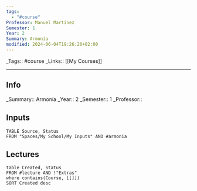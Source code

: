 ```yaml
---
tags:
  - "#course"
Professor: Manuel Martínez
Semester: 1
Year: 2
Summary: Armonía
modified: 2024-06-04T19:26:20+02:00
---
```

\_Tags::  #course
\_Links::  [[My Courses]]
___

## Info
\_Summary::  Armonía
\_Year:: 2 
\_Semester:: 1
\_Professor:: 

## Inputs
```dataview
TABLE Source, Status 
FROM "Spaces/My School/My Inputs" AND #armonia
```

## Lectures
```dataview
table Created, Status
FROM #lecture AND !"Extras"
where contains(Course, [[]])
SORT Created desc
```

